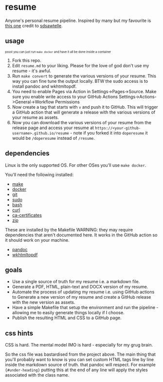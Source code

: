 # resume

Anyone's personal resume pipeline. Inspired by many but my favourite is [this one](https://github.com/sdsawtelle/markdown-resume) credit to [sdsawtelle](https://github.com/sdsawtelle).

## usage

<sub><sup>pssst you can just run `make docker` and have it all be done inside a container</sup></sub>

1. Fork this repo.
2. Edit `resume.md` to your liking. Please for the love of god don't use my resume - it's awful.
3. Run `make convert` to generate the various versions of your resume. This way you can fine tune the output locally. BTW the sudo access is to install pandoc and wkhtmltopdf.
4. You need to enable Pages via Action in Settings->Pages->Source. Make sure you enable write access to your GitHub Actions Settings->Actions->General->Workflow Permissions
5. Now create a tag that starts with `v` and push it to GitHub. This will trigger a GitHub action that will generate a release with the various versions of your resume as assets.
6. Now you can download the various versions of your resume from the release page and access your resume at `https://<your-github-username>.github.io/resume` - note if you forked it into `doperesume` it would be `/doperesume` instead of `/resume`.

## dependencies

Linux is the only supported OS. For other OSes you'll use `make docker`.

You'll need the following installed:
* [make](https://www.gnu.org/software/make/)
* [docker](https://www.docker.com/)
* [git](https://git-scm.com/)
* [sudo](https://www.sudo.ws/)
* [bash](https://www.gnu.org/software/bash/)
* [curl](https://curl.se/)
* [ca-certificates](https://packages.debian.org/sid/ca-certificates)
* [zip](https://packages.debian.org/sid/zip)

These are installed by the Makefile WARNING: they may require dependencies that aren't documented here. It works in the GitHub action so it should work on your machine.
* [pandoc](https://pandoc.org/)
* [wkhtmltopdf](https://wkhtmltopdf.org/)

## goals

* Use a single source of truth for my resume i.e. a markdown file.
* Generate a PDF, HTML, plain-text and DOCX version of my resume.
* Automate the process of updating my resume i.e. using GitHub actions to Generate a new version of my resume and create a GitHub release with the new version as assets.
* Have a simple Makefile that setup the environment and run the pipeline - allowing me to easily generate things locally if I choose.
* Publish the resulting HTML and CSS to a GitHub page.

## css hints

CSS is hard. The mental model IMO is hard - especially for my grug brain.

So the css file was bastardised from the project above. The main thing that you'll probably want to know is you can set custom HTML tags line by line inside the markdown source of truth. that pandoc will respect. For example `{#under-heading}` putting this at the end of any line will apply the styles associated with the class name.
